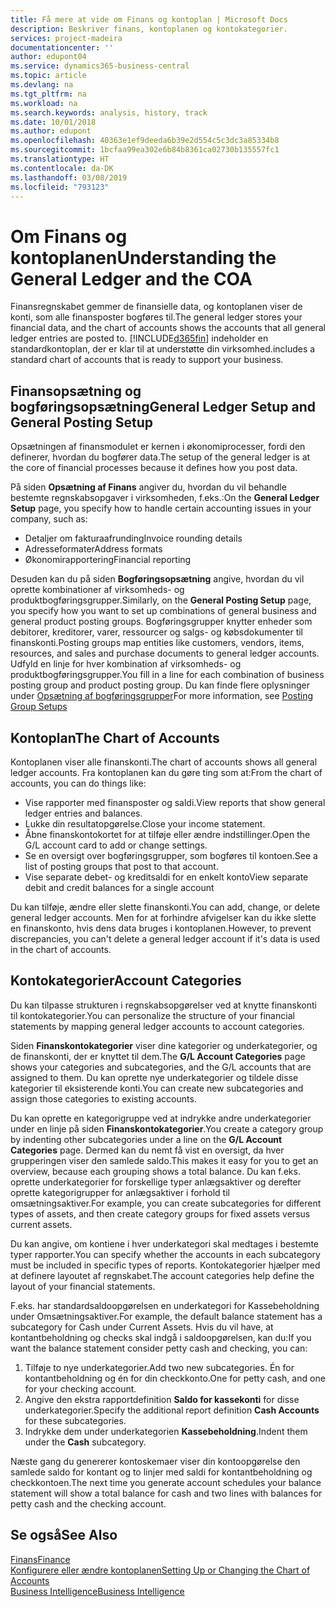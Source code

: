 ```yaml
---
title: Få mere at vide om Finans og kontoplan | Microsoft Docs
description: Beskriver finans, kontoplanen og kontokategorier.
services: project-madeira
documentationcenter: ''
author: edupont04
ms.service: dynamics365-business-central
ms.topic: article
ms.devlang: na
ms.tgt_pltfrm: na
ms.workload: na
ms.search.keywords: analysis, history, track
ms.date: 10/01/2018
ms.author: edupont
ms.openlocfilehash: 40363e1ef9deeda6b39e2d554c5c3dc3a85334b8
ms.sourcegitcommit: 1bcfaa99ea302e6b84b8361ca02730b135557fc1
ms.translationtype: HT
ms.contentlocale: da-DK
ms.lasthandoff: 03/08/2019
ms.locfileid: "793123"
---
```

# <a name="understanding-the-general-ledger-and-the-coa"></a><span data-ttu-id="e9e5f-103">Om Finans og kontoplanen</span><span class="sxs-lookup"><span data-stu-id="e9e5f-103">Understanding the General Ledger and the COA</span></span>
<span data-ttu-id="e9e5f-104">Finansregnskabet gemmer de finansielle data, og kontoplanen viser de konti, som alle finansposter bogføres til.</span><span class="sxs-lookup"><span data-stu-id="e9e5f-104">The general ledger stores your financial data, and the chart of accounts shows the accounts that all general ledger entries are posted to.</span></span> [!INCLUDE[d365fin](includes/d365fin_md.md)] <span data-ttu-id="e9e5f-105">indeholder en standardkontoplan, der er klar til at understøtte din virksomhed.</span><span class="sxs-lookup"><span data-stu-id="e9e5f-105">includes a standard chart of accounts that is ready to support your business.</span></span>

## <a name="general-ledger-setup-and-general-posting-setup"></a><span data-ttu-id="e9e5f-106">Finansopsætning og bogføringsopsætning</span><span class="sxs-lookup"><span data-stu-id="e9e5f-106">General Ledger Setup and General Posting Setup</span></span>
<span data-ttu-id="e9e5f-107">Opsætningen af finansmodulet er kernen i økonomiprocesser, fordi den definerer, hvordan du bogfører data.</span><span class="sxs-lookup"><span data-stu-id="e9e5f-107">The setup of the general ledger is at the core of financial processes because it defines how you post data.</span></span>  

<span data-ttu-id="e9e5f-108">På siden **Opsætning af Finans** angiver du, hvordan du vil behandle bestemte regnskabsopgaver i virksomheden, f.eks.:</span><span class="sxs-lookup"><span data-stu-id="e9e5f-108">On the **General Ledger Setup** page, you specify how to handle certain accounting issues in your company, such as:</span></span>  

* <span data-ttu-id="e9e5f-109">Detaljer om fakturaafrunding</span><span class="sxs-lookup"><span data-stu-id="e9e5f-109">Invoice rounding details</span></span>  
* <span data-ttu-id="e9e5f-110">Adresseformater</span><span class="sxs-lookup"><span data-stu-id="e9e5f-110">Address formats</span></span>  
* <span data-ttu-id="e9e5f-111">Økonomirapportering</span><span class="sxs-lookup"><span data-stu-id="e9e5f-111">Financial reporting</span></span>  

<span data-ttu-id="e9e5f-112">Desuden kan du på siden **Bogføringsopsætning** angive, hvordan du vil oprette kombinationer af virksomheds- og produktbogføringsgrupper.</span><span class="sxs-lookup"><span data-stu-id="e9e5f-112">Similarly, on the **General Posting Setup** page, you specify how you want to set up combinations of general business and general product posting groups.</span></span> <span data-ttu-id="e9e5f-113">Bogføringsgrupper knytter enheder som debitorer, kreditorer, varer, ressourcer og salgs- og købsdokumenter til finanskonti.</span><span class="sxs-lookup"><span data-stu-id="e9e5f-113">Posting groups map entities like customers, vendors, items, resources, and sales and purchase documents to general ledger accounts.</span></span> <span data-ttu-id="e9e5f-114">Udfyld en linje for hver kombination af virksomheds- og produktbogføringsgrupper.</span><span class="sxs-lookup"><span data-stu-id="e9e5f-114">You fill in a line for each combination of business posting group and product posting group.</span></span> <span data-ttu-id="e9e5f-115">Du kan finde flere oplysninger under [Opsætning af bogføringsgrupper](finance-posting-groups.md)</span><span class="sxs-lookup"><span data-stu-id="e9e5f-115">For more information, see [Posting Group Setups](finance-posting-groups.md)</span></span>  

## <a name="the-chart-of-accounts"></a><span data-ttu-id="e9e5f-116">Kontoplan</span><span class="sxs-lookup"><span data-stu-id="e9e5f-116">The Chart of Accounts</span></span>
<span data-ttu-id="e9e5f-117">Kontoplanen viser alle finanskonti.</span><span class="sxs-lookup"><span data-stu-id="e9e5f-117">The chart of accounts shows all general ledger accounts.</span></span> <span data-ttu-id="e9e5f-118">Fra kontoplanen kan du gøre ting som at:</span><span class="sxs-lookup"><span data-stu-id="e9e5f-118">From the chart of accounts, you can do things like:</span></span>  

* <span data-ttu-id="e9e5f-119">Vise rapporter med finansposter og saldi.</span><span class="sxs-lookup"><span data-stu-id="e9e5f-119">View reports that show general ledger entries and balances.</span></span>  
* <span data-ttu-id="e9e5f-120">Lukke din resultatopgørelse.</span><span class="sxs-lookup"><span data-stu-id="e9e5f-120">Close your income statement.</span></span>  
* <span data-ttu-id="e9e5f-121">Åbne finanskontokortet for at tilføje eller ændre indstillinger.</span><span class="sxs-lookup"><span data-stu-id="e9e5f-121">Open the G/L account card to add or change settings.</span></span>  
* <span data-ttu-id="e9e5f-122">Se en oversigt over bogføringsgrupper, som bogføres til kontoen.</span><span class="sxs-lookup"><span data-stu-id="e9e5f-122">See a list of posting groups that post to that account.</span></span>
* <span data-ttu-id="e9e5f-123">Vise separate debet- og kreditsaldi for en enkelt konto</span><span class="sxs-lookup"><span data-stu-id="e9e5f-123">View separate debit and credit balances for a single account</span></span>  

<span data-ttu-id="e9e5f-124">Du kan tilføje, ændre eller slette finanskonti.</span><span class="sxs-lookup"><span data-stu-id="e9e5f-124">You can add, change, or delete general ledger accounts.</span></span> <span data-ttu-id="e9e5f-125">Men for at forhindre afvigelser kan du ikke slette en finanskonto, hvis dens data bruges i kontoplanen.</span><span class="sxs-lookup"><span data-stu-id="e9e5f-125">However, to prevent discrepancies, you can't delete a general ledger account if it's data is used in the chart of accounts.</span></span>  

## <a name="account-categories"></a><span data-ttu-id="e9e5f-126">Kontokategorier</span><span class="sxs-lookup"><span data-stu-id="e9e5f-126">Account Categories</span></span>
<span data-ttu-id="e9e5f-127">Du kan tilpasse strukturen i regnskabsopgørelser ved at knytte finanskonti til kontokategorier.</span><span class="sxs-lookup"><span data-stu-id="e9e5f-127">You can personalize the structure of your financial statements by mapping general ledger accounts to account categories.</span></span>  

<span data-ttu-id="e9e5f-128">Siden **Finanskontokategorier** viser dine kategorier og underkategorier, og de finanskonti, der er knyttet til dem.</span><span class="sxs-lookup"><span data-stu-id="e9e5f-128">The **G/L Account Categories** page shows your categories and subcategories, and the G/L accounts that are assigned to them.</span></span> <span data-ttu-id="e9e5f-129">Du kan oprette nye underkategorier og tildele disse kategorier til eksisterende konti.</span><span class="sxs-lookup"><span data-stu-id="e9e5f-129">You can create new subcategories and assign those categories to existing accounts.</span></span>  

<span data-ttu-id="e9e5f-130">Du kan oprette en kategorigruppe ved at indrykke andre underkategorier under en linje på siden **Finanskontokategorier**.</span><span class="sxs-lookup"><span data-stu-id="e9e5f-130">You create a category group by indenting other subcategories under a line on the **G/L Account Categories** page.</span></span> <span data-ttu-id="e9e5f-131">Dermed kan du nemt få vist en oversigt, da hver grupperingen viser den samlede saldo.</span><span class="sxs-lookup"><span data-stu-id="e9e5f-131">This makes it easy for you to get an overview, because each grouping shows a total balance.</span></span> <span data-ttu-id="e9e5f-132">Du kan f.eks. oprette underkategorier for forskellige typer anlægsaktiver og derefter oprette kategorigrupper for anlægsaktiver i forhold til omsætningsaktiver.</span><span class="sxs-lookup"><span data-stu-id="e9e5f-132">For example, you can create subcategories for different types of assets, and then create category groups for fixed assets versus current assets.</span></span>  

<span data-ttu-id="e9e5f-133">Du kan angive, om kontiene i hver underkategori skal medtages i bestemte typer rapporter.</span><span class="sxs-lookup"><span data-stu-id="e9e5f-133">You can specify whether the accounts in each subcategory must be included in specific types of reports.</span></span> <span data-ttu-id="e9e5f-134">Kontokategorier hjælper med at definere layoutet af regnskabet.</span><span class="sxs-lookup"><span data-stu-id="e9e5f-134">The account categories help define the layout of your financial statements.</span></span>  

<span data-ttu-id="e9e5f-135">F.eks. har standardsaldoopgørelsen en underkategori for Kassebeholdning under Omsætningsaktiver.</span><span class="sxs-lookup"><span data-stu-id="e9e5f-135">For example, the default balance statement has a subcategory for Cash under Current Assets.</span></span> <span data-ttu-id="e9e5f-136">Hvis du vil have, at kontantbeholdning og checks skal indgå i saldoopgørelsen, kan du:</span><span class="sxs-lookup"><span data-stu-id="e9e5f-136">If you want the balance statement consider petty cash and checking, you can:</span></span>  

1. <span data-ttu-id="e9e5f-137">Tilføje to nye underkategorier.</span><span class="sxs-lookup"><span data-stu-id="e9e5f-137">Add two new subcategories.</span></span> <span data-ttu-id="e9e5f-138">Én for kontantbeholdning og én for din checkkonto.</span><span class="sxs-lookup"><span data-stu-id="e9e5f-138">One for petty cash, and one for your checking account.</span></span>  
2. <span data-ttu-id="e9e5f-139">Angive den ekstra rapportdefinition **Saldo for kassekonti** for disse underkategorier.</span><span class="sxs-lookup"><span data-stu-id="e9e5f-139">Specify the additional report definition **Cash Accounts** for these subcategories.</span></span>  
3. <span data-ttu-id="e9e5f-140">Indrykke dem under underkategorien **Kassebeholdning**.</span><span class="sxs-lookup"><span data-stu-id="e9e5f-140">Indent them under the **Cash** subcategory.</span></span>  

<span data-ttu-id="e9e5f-141">Næste gang du genererer kontoskemaer viser din kontoopgørelse den samlede saldo for kontant og to linjer med saldi for kontantbeholdning og checkkontoen.</span><span class="sxs-lookup"><span data-stu-id="e9e5f-141">The next time you generate account schedules your balance statement will show a total balance for cash and two lines with balances for petty cash and the checking account.</span></span>  

## <a name="see-also"></a><span data-ttu-id="e9e5f-142">Se også</span><span class="sxs-lookup"><span data-stu-id="e9e5f-142">See Also</span></span>
[<span data-ttu-id="e9e5f-143">Finans</span><span class="sxs-lookup"><span data-stu-id="e9e5f-143">Finance</span></span>](finance.md)  
[<span data-ttu-id="e9e5f-144">Konfigurere eller ændre kontoplanen</span><span class="sxs-lookup"><span data-stu-id="e9e5f-144">Setting Up or Changing the Chart of Accounts</span></span>](finance-setup-chart-accounts.md)  
[<span data-ttu-id="e9e5f-145">Business Intelligence</span><span class="sxs-lookup"><span data-stu-id="e9e5f-145">Business Intelligence</span></span>](bi.md)  

